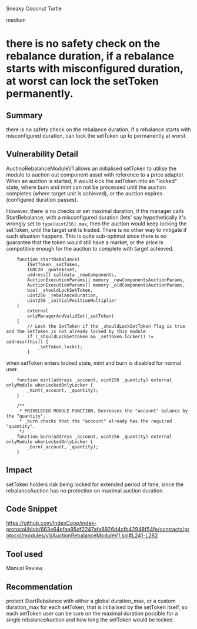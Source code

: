Sneaky Coconut Turtle

medium

# there is no safety check on the rebalance duration, if a rebalance starts with misconfigured duration, at worst can lock the setToken permanently.

## Summary
there is no safety check on the rebalance duration, if a rebalance starts with misconfigured duration, can lock the setToken up to permanently at worst. 

## Vulnerability Detail
AuctinoRebalanceModuleV1 allows an initialised setToken to utilise the module to auction out component asset with reference to a price adaptor. When an auction is started, it would kick the setToken into an "locked" state, where burn and mint can not be processed until the auction completes (where target unit is achieved), or the auction expires (configured duration passes). 

However, there is no checks or set maximal duration, if the manager calls StartRebalance, with a misconfigured duration (lets' say hypothetically it's wrongly set to `type(uint256).max`, then the auction would keep locking the setToken, until the target unit is traded. There is no other way to mitigate if such situation happens. This is quite sub-optimal since there is no guarantee that the token would still have a market, or the price is competitive enough for the auction to complete with target achieved.

```solidity
    function startRebalance(
        ISetToken _setToken,
        IERC20 _quoteAsset,
        address[] calldata _newComponents,
        AuctionExecutionParams[] memory _newComponentsAuctionParams,
        AuctionExecutionParams[] memory _oldComponentsAuctionParams,
        bool _shouldLockSetToken,
        uint256 _rebalanceDuration,
        uint256 _initialPositionMultiplier
    )
        external
        onlyManagerAndValidSet(_setToken)
    {
        // Lock the SetToken if the _shouldLockSetToken flag is true and the SetToken is not already locked by this module
        if (_shouldLockSetToken && _setToken.locker() != address(this)) {
            _setToken.lock();
        }
```

when setToken enters locked state, mint and burn is disabled for normal user.

```solidity
    function mint(address _account, uint256 _quantity) external onlyModule whenLockedOnlyLocker {
        _mint(_account, _quantity);
    }

    /**
     * PRIVELEGED MODULE FUNCTION. Decreases the "account" balance by the "quantity".
     * _burn checks that the "account" already has the required "quantity".
     */
    function burn(address _account, uint256 _quantity) external onlyModule whenLockedOnlyLocker {
        _burn(_account, _quantity);
    }
```

## Impact
setToken holders risk being locked for extended period of time, since the rebalanceAuction has no protection on maximal auction duration. 

## Code Snippet
https://github.com/IndexCoop/index-protocol/blob/663e64efaa95df2247afa8926d4cfb42948f54fe/contracts/protocol/modules/v1/AuctionRebalanceModuleV1.sol#L241-L282

## Tool used

Manual Review

## Recommendation
protect StartRebalance with either a global duration_max, or a custom duration_max for each setToken, that is initialised by the setToken itself, so each setToken user can be sure on the maximal duration possible for a single rebalanceAuction and how long the setToken would be locked.
